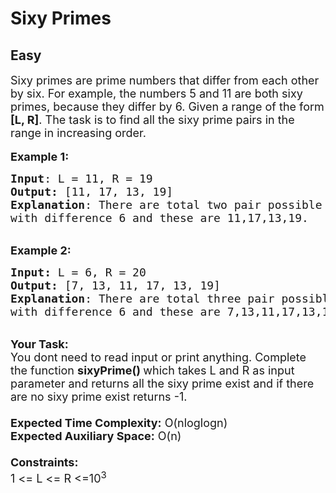 # Sixy Primes
## Easy
<div class="problems_problem_content__Xm_eO"><p><span style="font-size:18px">Sixy primes are prime numbers that differ from each other by six. For example, the numbers 5 and 11 are both sixy primes, because they differ by 6. Given a range of the form <strong>[L, R]</strong>. The task is to find&nbsp;all the sixy prime pairs in the range in increasing order.</span><br>
<br>
<span style="font-size:18px"><strong>Example 1:</strong></span></p>

<pre><span style="font-size:18px"><strong>Input</strong>: L = 11, R = 19
<strong>Output:</strong>&nbsp;[11, 17, 13, 19]&nbsp;
<strong>Explanation</strong>: There are total two pair possible
with difference 6 and these are 11,17,13,19.  </span>
</pre>

<p><br>
<span style="font-size:18px"><strong>Example 2:</strong></span></p>

<pre><span style="font-size:18px"><strong>Input: </strong>L = 6, R = 20
<strong>Output:&nbsp;</strong>[7, 13, 11, 17, 13, 19]</span><span style="font-size:18px">
<strong>Explanation</strong>: There are total three pair possible
with difference 6 and these are 7,13,11,17,13,19. 
</span></pre>

<p><br>
<span style="font-size:18px"><strong>Your Task:&nbsp;&nbsp;</strong><br>
You dont need to read input or print anything. Complete the function <strong>sixyPrime()&nbsp;</strong>which takes L and R&nbsp;as input parameter and returns all the sixy prime exist and if there are no sixy prime exist returns -1.<br>
<br>
<strong>Expected Time Complexity:</strong> O(nloglogn)<br>
<strong>Expected Auxiliary Space:</strong> O(n)<br>
<br>
<strong>Constraints:</strong><br>
1 &lt;= L &lt;= R&nbsp;&lt;=10<sup>3</sup></span></p>
</div>